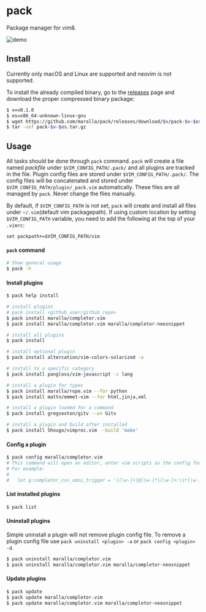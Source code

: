 pack
====

Package manager for vim8.

![demo](http://i.imgur.com/mhkRXPZ.gif)

Install
-------

Currently only macOS and Linux are supported and neovim is not supported.

To install the already compiled binary, go to the [releases](https://github.com/maralla/pack/releases)
page and download the proper compressed binary package:

```bash
$ v=v0.1.0
$ os=x86_64-unknown-linux-gnu
$ wget https://github.com/maralla/pack/releases/download/$v/pack-$v-$os.tar.gz
$ tar -vxf pack-$v-$os.tar.gz
```

Usage
-----

All tasks should be done through `pack` command. `pack` will create a file named
*packfile* under `$VIM_CONFIG_PATH/.pack/` and all plugins are tracked in the file.
Plugin config files are stored under `$VIM_CONFIG_PATH/.pack/`. The config files
will be concatenated and stored under `$VIM_CONFIG_PATH/plugin/_pack.vim` automatically.
These files are all managed by `pack`. Never change the files manually.

By default, if `$VIM_CONFIG_PATH` is not set, `pack` will create and install all files under `~/.vim`(default vim packagepath). 
If using custom location by setting `$VIM_CONFIG_PATH` variable, you need to add the following at the top of your `.vimrc`:

```
set packpath+=$VIM_CONFIG_PATH/vim
```

#### `pack` command

```bash
# Show general usage
$ pack -h
```

#### Install plugins

```bash
$ pack help install

# install plugins
# pack install <github_user/github_repo>
$ pack install maralla/completor.vim
$ pack install maralla/completor.vim maralla/completor-neosnippet

# install all plugins
$ pack install

# install optional plugin
$ pack install altercation/vim-colors-solarized -o

# install to a specific category
$ pack install pangloss/vim-javascript -c lang

# install a plugin for types
$ pack install maralla/rope.vim --for python
$ pack install mattn/emmet-vim --for html,jinja,xml

# install a plugin loaded for a command
$ pack install gregsexton/gitv --on Gitv

# install a plugin and build after installed
$ pack install Shougo/vimproc.vim --build 'make'
```

#### Config a plugin

```bash
$ pack config maralla/completor.vim
# This command will open an editor, enter vim scripts as the config for the plugin
# For example:
#
#   let g:completor_css_omni_trigger = '([\w-]+|@[\w-]*|[\w-]+:\s*[\w-]*)$'
```

#### List installed plugins

```bash
$ pack list
```

#### Uninstall plugins

Simple uninstall a plugin will not remove plugin config file. To remove a plugin
config file use `pack uninstall <plugin> -a` or `pack config <plugin> -d`.

```bash
$ pack uninstall maralla/completor.vim
$ pack uninstall maralla/completor.vim maralla/completor-neosnippet
```

#### Update plugins

```bash
$ pack update
$ pack update maralla/completor.vim
$ pack update maralla/completor.vim maralla/completor-neosnippet
```
